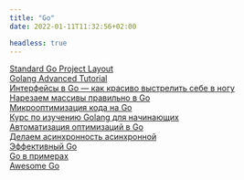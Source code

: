 ```yaml
---
title: "Go"
date: 2022-01-11T11:32:56+02:00

headless: true
---
```


[Standard Go Project Layout](https://github.com/golang-standards/project-layout) \
[Golang Advanced Tutorial](https://golangbyexample.com/golang-comprehensive-tutorial/) \
[Интерфейсы в Go — как красиво выстрелить себе в ногу](https://habr.com/ru/post/597461/) \
[Нарезаем массивы правильно в Go](https://habr.com/ru/post/597521/) \
[Микрооптимизация кода на Go](https://habr.com/ru/company/kaspersky/blog/591725/) \
[Курс по изучению Golang для начинающих](https://golangify.com/go/kurs-izucheniya-golang-dlya-nachinayuschih) \
[Автоматизация оптимизаций в Go](https://habr.com/ru/company/deliveryclub/blog/646081/) \
[Делаем асинхронность асинхронной](https://habr.com/ru/post/646073/) \
[Эффективный Go](https://golang-blog.blogspot.com/p/blog-page_2.html) \
[Go в примерах](https://gobyexample.com.ru/) \
[Awesome Go](https://github.com/avelino/awesome-go)